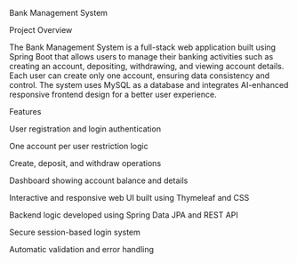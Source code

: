 



Bank Management System


Project Overview

The Bank Management System is a full-stack web application built using Spring Boot that allows users to manage their banking activities such as creating an account, depositing, withdrawing, and viewing account details. Each user can create only one account, ensuring data consistency and control. The system uses MySQL as a database and integrates AI-enhanced responsive frontend design for a better user experience.


Features

User registration and login authentication

One account per user restriction logic

Create, deposit, and withdraw operations

Dashboard showing account balance and details

Interactive and responsive web UI built using Thymeleaf and CSS

Backend logic developed using Spring Data JPA and REST API

Secure session-based login system

Automatic validation and error handling
